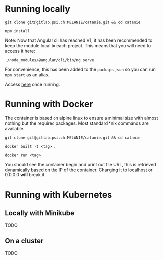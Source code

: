 
# Running locally

`git clone git@gitlab.psi.ch:MELANIE/catanie.git && cd catanie`

`npm install`

Note: Now that Angular cli has reached V1, it has been recommended to keep the module local to each project. This means that you will need to access it here:

`./node_modules/@angular/cli/bin/ng serve`

For convenience, this has been added to the `package.json` so you can run `npm start` as an alias.

Access [here](http://localhost:4200) once running.

# Running with Docker

The container is based on alpine linux to ensure a minimal size with almost nothing but the required packages. Most standard *nix commands are available.

`git clone git@gitlab.psi.ch:MELANIE/catanie.git && cd catanie`

`docker built -t <tag> .`

`docker run <tag>`

You should see the container begin and print out the URL, this is retrieved dynamically based on the IP of the container. Changing it to localhost or 0.0.0.0 **will** break it.

# Running with Kubernetes

## Locally with Minikube

TODO

## On a cluster

TODO